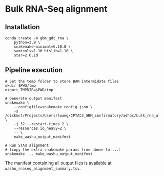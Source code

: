 # Bulk RNA-Seq alignment


## Installation

    conda create -n gbm_gdc_rna \
        python=3.9 \
        snakemake-minimal=6.10.0 \
        samtools=1.10 htslib=1.10 \
        star=2.6.1d


## Pipeline execution

    # Set the temp folder to store BAM intermidate files
    mkdir $PWD/tmp
    export TMPDIR=$PWD/tmp

    # Generate output manifest
    snakemake \
        --configfile=snakemake_config.json \
        -s /diskmnt/Projects/Users/lwang/CPTAC3_GBM_confirmatory/adhoc/bulk_rna_alignment/Snakefile \
        -j 32 --restart-times 2 \
        --resources io_heavy=2 \
        -- \
        make_washu_output_manifest

    # Run STAR alignment
    # (copy the extra snakemake params from above to ...)
    snakemake ... make_washu_output_manifest

The manifest containing all output files is available at `washu_rnaseq_alignment_summary.tsv`.
